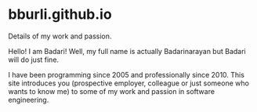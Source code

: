 # bburli.github.io
Details of my work and passion.

Hello! I am Badari! Well, my full name is actually Badarinarayan but Badari will do just fine.

I have been programming since 2005 and professionally since 2010. This site introduces you (prospective employer, colleague or just someone who wants to know me) to some of my work and passion in software engineering.


